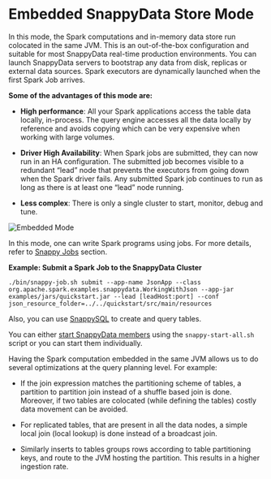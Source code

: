 <a id="embeddedmode"></a>
# Embedded SnappyData Store Mode
In this mode, the Spark computations and in-memory data store run colocated in the same JVM. This is an out-of-the-box configuration and suitable for most SnappyData real-time production environments. You can launch SnappyData servers to bootstrap any data from disk, replicas or external data sources.
Spark executors are dynamically launched when the first Spark Job arrives.

**Some of the advantages of this mode are:**

* **High performance**: All your Spark applications access the table data locally, in-process. The query engine accesses all the data locally by reference and avoids copying which can be very expensive when working with large volumes.

* **Driver High Availability**: When Spark jobs are submitted, they can now run in an HA configuration. The submitted job becomes visible to a redundant “lead” node that prevents the executors from going down when the Spark driver fails. Any submitted Spark job continues to run as long as there is at least one “lead” node running.

* **Less complex**: There is only a single cluster to start, monitor, debug and tune.

![Embedded Mode](../Images/SnappyEmbeddedMode.png)

In this mode, one can write Spark programs using jobs. For more details, refer to [Snappy Jobs](../programming_guide/snappydata_jobs.md) section.

**Example: Submit a Spark Job to the SnappyData Cluster**

```pre
./bin/snappy-job.sh submit --app-name JsonApp --class org.apache.spark.examples.snappydata.WorkingWithJson --app-jar examples/jars/quickstart.jar --lead [leadHost:port] --conf json_resource_folder=../../quickstart/src/main/resources
```

Also, you can use [SnappySQL](../howto/use_snappy_shell.md) to create and query tables.

You can either [start SnappyData members](../howto/start_snappy_cluster.md) using the `snappy-start-all.sh` script or you can start them individually.

Having the Spark computation embedded in the same JVM allows us to do several optimizations at the query planning level. For example:

* If the join expression matches the partitioning scheme of tables, a partition to partition join instead of a shuffle based join is done. </br> Moreover, if two tables are colocated (while defining the tables) costly data movement can be avoided.

* For replicated tables, that are present in all the data nodes, a simple local join (local lookup) is done instead of a broadcast join.

* Similarly inserts to tables groups rows according to table partitioning keys, and route to the JVM hosting the partition. This results in a higher ingestion rate.


